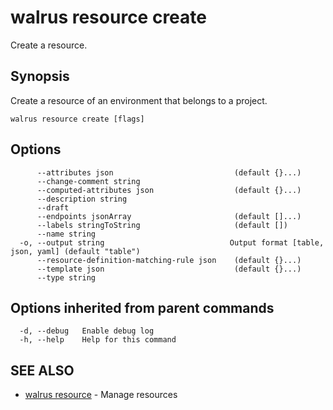 # walrus resource create

Create a resource.

## Synopsis

Create a resource of an environment that belongs to a project.

```
walrus resource create [flags]
```

## Options

```
      --attributes json                           (default {}...)
      --change-comment string                    
      --computed-attributes json                  (default {}...)
      --description string                       
      --draft                                    
      --endpoints jsonArray                       (default []...)
      --labels stringToString                     (default [])
      --name string                              
  -o, --output string                            Output format [table, json, yaml] (default "table")
      --resource-definition-matching-rule json    (default {}...)
      --template json                             (default {}...)
      --type string                              
```

## Options inherited from parent commands

```
  -d, --debug   Enable debug log
  -h, --help    Help for this command
```

## SEE ALSO

* [walrus resource](walrus_resource)	 - Manage resources

